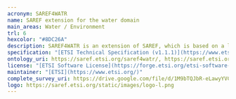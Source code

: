 ```yaml
--- 
acronym: SAREF4WATR
name: SAREF extension for the water domain
main_areas: Water / Environment
trl: 6
hexcolor: "#8DC26A"
description: SAREF4WATR is an extension of SAREF, which is based on a limited set of use cases and from available existing data models. This work has been developed in the context of the STF 566, which was established with the goal to create SAREF extensions for the domains of automotive, eHealth and ageing well, wearables, and water.
specification: "[ETSI Technical Specification (v1.1.1)](https://www.etsi.org/deliver/etsi_ts/103400_103499/10341010/01.01.01_60/ts_10341010v010101p.pdf)"
ontology_uri: https://saref.etsi.org/saref4watr/, https://saref.etsi.org/saref4watr/v1.1.1/
license: "[ETSI Software License](https://forge.etsi.org/etsi-software-license)"
maintainer: "[ETSI](https://www.etsi.org/)"
complete_survey_uri: https://drive.google.com/file/d/1M9bTQJbR-eLawyYVCJOpeVahVmIKqnRJ/view
logo: https://saref.etsi.org/static/images/logo-l.png
--- 
```

